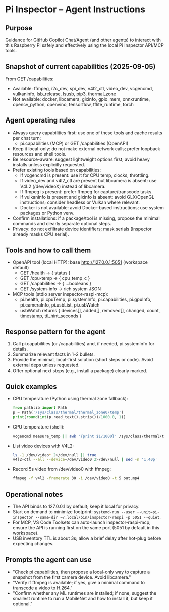 Pi Inspector – Agent Instructions
=================================

Purpose
-------
Guidance for GitHub Copilot Chat/Agent (and other agents) to interact with this Raspberry Pi safely and effectively using the local Pi Inspector API/MCP tools.

Snapshot of current capabilities (2025-09-05)
---------------------------------------------
From GET /capabilities:

- Available: ffmpeg, i2c_dev, spi_dev, v4l2_ctl, video_dev, vcgencmd, vulkaninfo, lsb_release, lsusb, pip3, thermal_zone
- Not available: docker, libcamera, glxinfo, gpio_mem, onnxruntime, opencv_python, openvino, tensorflow, tflite_runtime, torch

Agent operating rules
---------------------
- Always query capabilities first: use one of these tools and cache results per chat turn:
  - pi.capabilities (MCP) or GET /capabilities (OpenAPI)
- Keep it local-only: do not make external network calls; prefer loopback resources and shell tools.
- Be resource-aware: suggest lightweight options first; avoid heavy installs unless explicitly requested.
- Prefer existing tools based on capabilities:
  - If vcgencmd is present: use it for CPU temp, clocks, throttling.
  - If video_dev and v4l2_ctl are present but libcamera is absent: use V4L2 (/dev/videoX) instead of libcamera.
  - If ffmpeg is present: prefer ffmpeg for capture/transcode tasks.
  - If vulkaninfo is present and glxinfo is absent: avoid GLX/OpenGL instructions; consider headless or Vulkan where relevant.
  - Docker is not available: avoid Docker-based instructions; use system packages or Python venv.
- Confirm installations: if a package/tool is missing, propose the minimal commands and clearly separate optional steps.
- Privacy: do not exfiltrate device identifiers; mask serials (Inspector already masks CPU serial).

Tools and how to call them
--------------------------
- OpenAPI tool (local HTTP): base http://127.0.0.1:5051 (workspace default)
  - GET /health → { status }
  - GET /cpu-temp → { cpu_temp_c }
  - GET /capabilities → { ...booleans }
  - GET /system-info → rich system JSON
- MCP tools (stdio server inspector-raspi-mcp):
  - pi.health, pi.cpuTemp, pi.systemInfo, pi.capabilities, pi.gpuInfo, pi.cameraInfo, pi.usbList, pi.usbWatch
  - usbWatch returns { devices[], added[], removed[], changed, count, timestamp, ttl_hint_seconds }

Response pattern for the agent
------------------------------
1) Call pi.capabilities (or /capabilities) and, if needed, pi.systemInfo for details.
2) Summarize relevant facts in 1–2 bullets.
3) Provide the minimal, local-first solution (short steps or code). Avoid external deps unless requested.
4) Offer optional next steps (e.g., install a package) clearly marked.

Quick examples
--------------
- CPU temperature (Python using thermal zone fallback):
  ```python
  from pathlib import Path
  p = Path('/sys/class/thermal/thermal_zone0/temp')
  print(round(int(p.read_text().strip())/1000.0, 1))
  ```
- CPU temperature (shell):
  ```bash
  vcgencmd measure_temp || awk '{print $1/1000}' /sys/class/thermal/thermal_zone0/temp
  ```
- List video devices with V4L2:
  ```bash
  ls -1 /dev/video* 2>/dev/null || true
  v4l2-ctl --all --device=/dev/video0 2>/dev/null | sed -n '1,40p'
  ```
- Record 5s video from /dev/video0 with ffmpeg:
  ```bash
  ffmpeg -f v4l2 -framerate 30 -i /dev/video0 -t 5 out.mp4
  ```

Operational notes
-----------------
- The API binds to 127.0.0.1 by default; keep it local for privacy.
- Start on demand to minimize footprint: `systemd-run --user --unit=pi-inspector --same-dir ~/.local/bin/inspector-raspi -p 5051 --quiet`.
- For MCP, VS Code Toolsets can auto-launch inspector-raspi-mcp; ensure the API is running first on the same port (5051 by default in this workspace).
- USB inventory TTL is about 3s; allow a brief delay after hot-plug before expecting changes.

Prompts the agent can use
-------------------------
- "Check pi capabilities, then propose a local-only way to capture a snapshot from the first camera device. Avoid libcamera."
- "Verify if ffmpeg is available; if yes, give a minimal command to transcode a video to H.264."
- "Confirm whether any ML runtimes are installed; if none, suggest the smallest runtime to run a MobileNet and how to install it, but keep it optional."
